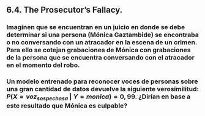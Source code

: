 ## 6.4. The Prosecutor’s Fallacy.

### Imaginen que se encuentran en un juicio en donde se debe determinar si una persona (Mónica Gaztambide) se encontraba o no conversando con un atracador en la escena de un crimen. Para ello se cotejan grabaciones de Mónica con grabaciones de la persona que se encuentra conversando con el atracador en el momento del robo. 

### Un modelo entrenado para reconocer voces de personas sobre una gran cantidad de datos devuelve la siguiente verosimilitud: $P(X = voz_{sospechosa}\ |\ Y = monica) = 0,99$. ¿Dirían en base a este resultado que Mónica es culpable?
